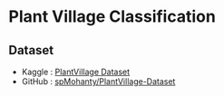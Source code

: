 # Plant Village Classification

## Dataset
- Kaggle : [PlantVillage Dataset](https://www.kaggle.com/datasets/emmarex/plantdisease)
- GitHub : [spMohanty/PlantVillage-Dataset](https://github.com/spMohanty/PlantVillage-Dataset/tree/master/raw/color)
